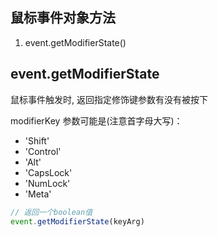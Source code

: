 
## 鼠标事件对象方法
1. event.getModifierState()


## event.getModifierState
鼠标事件触发时, 返回指定修饰键参数有没有被按下
 
modifierKey 参数可能是(注意首字母大写)：
* 'Shift'
* 'Control'
* 'Alt'
* 'CapsLock'
* 'NumLock'
* 'Meta'
```js
// 返回一个boolean值
event.getModifierState(keyArg)
```